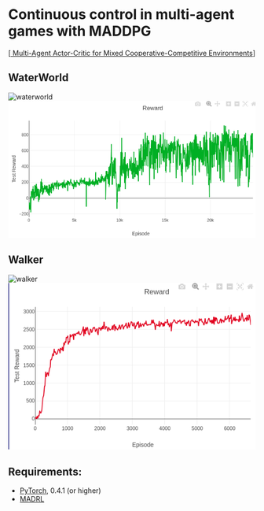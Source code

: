 # Continuous control in multi-agent games with MADDPG

[[
Multi-Agent Actor-Critic for Mixed Cooperative-Competitive Environments](https://arxiv.org/abs/1706.02275)]


## WaterWorld
![waterworld](gifs/waterworld.png)![waterworld](gifs/waterworld_plot.png)

## Walker
![walker](gifs/walker.png)![walker](gifs/walker_plot.png)


## Requirements:
* [PyTorch](http://pytorch.org/), 0.4.1 (or higher)
* [MADRL](https://github.com/sisl/MADRL)